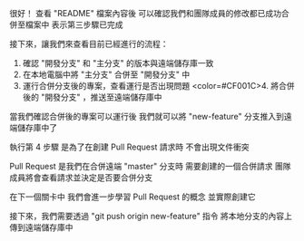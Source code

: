 很好！
查看 "README" 檔案內容後
可以確認我們和團隊成員的修改都已成功合併至檔案中
表示第三步驟已完成

接下來，讓我們來查看目前已經進行的流程：
1. 確認 "開發分支" 和 "主分支" 的版本與遠端儲存庫一致
2. 在本地電腦中將 "主分支" 合併至 "開發分支" 中
3. 運行合併分支後的專案，查看運行是否出現問題
<color=#CF001C>4. 將合併後的 "開發分支" ，推送至遠端儲存庫中</color>

當我們確認合併後的專案可以運行後
我們就可以將 "new-feature" 分支推入到遠端儲存庫中了

執行第 4 步驟
是為了在創建 Pull Request 請求時
不會出現文件衝突

Pull Request 是我們在合併遠端 "master" 分支時
需要創建的一個合併請求
團隊成員將會查看請求並決定是否要合併分支

在下一個關卡中
我們會進一步學習 Pull Request 的概念
並實際創建它

接下來，我們需要透過
"git push origin new-feature" 指令
將本地分支的內容上傳到遠端儲存庫中